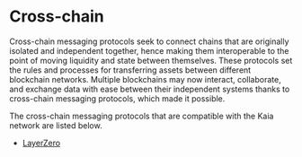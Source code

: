 # Cross-chain

Cross-chain messaging protocols seek to connect chains that are originally isolated and independent together, hence making them interoperable to the point of moving liquidity and state between themselves. These protocols set the rules and processes for transferring assets between different blockchain networks. Multiple blockchains may now interact, collaborate, and exchange data with ease between their independent systems thanks to cross-chain messaging protocols, which made it possible.

The cross-chain messaging protocols that are compatible with the Kaia network are listed below.

* [LayerZero](https://layerzero.gitbook.io/docs/)